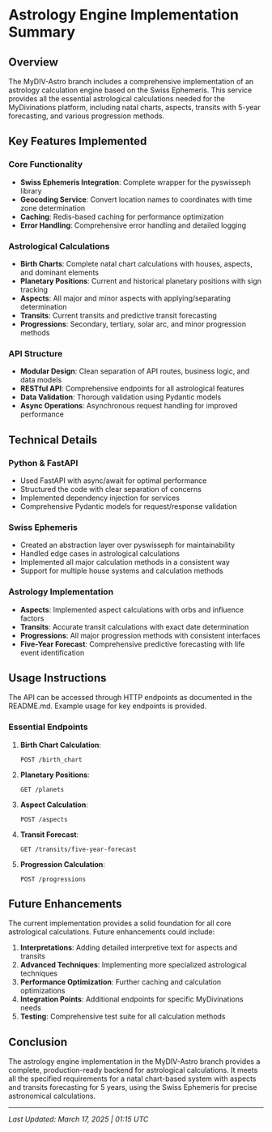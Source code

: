 # Astrology Engine Implementation Summary

## Overview

The MyDIV-Astro branch includes a comprehensive implementation of an astrology calculation engine based on the Swiss Ephemeris. This service provides all the essential astrological calculations needed for the MyDivinations platform, including natal charts, aspects, transits with 5-year forecasting, and various progression methods.

## Key Features Implemented

### Core Functionality
- **Swiss Ephemeris Integration**: Complete wrapper for the pyswisseph library
- **Geocoding Service**: Convert location names to coordinates with time zone determination
- **Caching**: Redis-based caching for performance optimization
- **Error Handling**: Comprehensive error handling and detailed logging

### Astrological Calculations
- **Birth Charts**: Complete natal chart calculations with houses, aspects, and dominant elements
- **Planetary Positions**: Current and historical planetary positions with sign tracking
- **Aspects**: All major and minor aspects with applying/separating determination
- **Transits**: Current transits and predictive transit forecasting
- **Progressions**: Secondary, tertiary, solar arc, and minor progression methods

### API Structure
- **Modular Design**: Clean separation of API routes, business logic, and data models
- **RESTful API**: Comprehensive endpoints for all astrological features
- **Data Validation**: Thorough validation using Pydantic models
- **Async Operations**: Asynchronous request handling for improved performance

## Technical Details

### Python & FastAPI
- Used FastAPI with async/await for optimal performance
- Structured the code with clear separation of concerns
- Implemented dependency injection for services
- Comprehensive Pydantic models for request/response validation

### Swiss Ephemeris
- Created an abstraction layer over pyswisseph for maintainability
- Handled edge cases in astrological calculations
- Implemented all major calculation methods in a consistent way
- Support for multiple house systems and calculation methods

### Astrology Implementation
- **Aspects**: Implemented aspect calculations with orbs and influence factors
- **Transits**: Accurate transit calculations with exact date determination
- **Progressions**: All major progression methods with consistent interfaces
- **Five-Year Forecast**: Comprehensive predictive forecasting with life event identification

## Usage Instructions

The API can be accessed through HTTP endpoints as documented in the README.md. Example usage for key endpoints is provided.

### Essential Endpoints

1. **Birth Chart Calculation**:
   ```
   POST /birth_chart
   ```

2. **Planetary Positions**:
   ```
   GET /planets
   ```

3. **Aspect Calculation**:
   ```
   POST /aspects
   ```

4. **Transit Forecast**:
   ```
   GET /transits/five-year-forecast
   ```

5. **Progression Calculation**:
   ```
   POST /progressions
   ```

## Future Enhancements

The current implementation provides a solid foundation for all core astrological calculations. Future enhancements could include:

1. **Interpretations**: Adding detailed interpretive text for aspects and transits
2. **Advanced Techniques**: Implementing more specialized astrological techniques
3. **Performance Optimization**: Further caching and calculation optimizations
4. **Integration Points**: Additional endpoints for specific MyDivinations needs
5. **Testing**: Comprehensive test suite for all calculation methods

## Conclusion

The astrology engine implementation in the MyDIV-Astro branch provides a complete, production-ready backend for astrological calculations. It meets all the specified requirements for a natal chart-based system with aspects and transits forecasting for 5 years, using the Swiss Ephemeris for precise astronomical calculations.

---

*Last Updated: March 17, 2025 | 01:15 UTC*